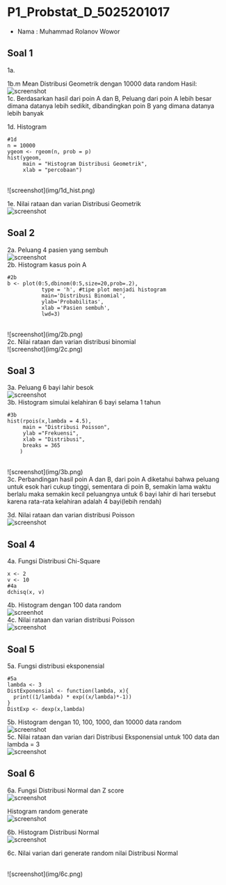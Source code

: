 # P1_Probstat_D_5025201017
- Nama  : Muhammad Rolanov Wowor

## Soal 1
1a. 

1b.m Mean Distribusi Geometrik dengan 10000 data random
Hasil:
<br>
![screenshot](img/1ab.png)
<br>
1c. Berdasarkan hasil dari poin A dan B, Peluang dari poin A lebih besar dimana datanya lebih sedikit, dibandingkan poin B yang dimana datanya lebih banyak

1d. Histogram
```
#1d
n = 10000
ygeom <- rgeom(n, prob = p)
hist(ygeom, 
     main = "Histogram Distribusi Geometrik",
     xlab = "percobaan")
```
<br>
![screenshot](img/1d_hist.png)
<br>

1e. Nilai rataan dan varian Distribusi Geometrik
<br>
![screenshot](img/1e.png)
<br>

## Soal 2
2a. Peluang 4 pasien yang sembuh
<br>
![screenshot](img/2a.png)
<br>
2b. Histogram kasus poin A
```
#2b
b <- plot(0:5,dbinom(0:5,size=20,prob=.2),
           type = 'h', #tipe plot menjadi histogram
           main='Distribusi Binomial',
           ylab='Probabilitas',
           xlab ='Pasien sembuh',
           lwd=3)

```
<br>
![screenshot](img/2b.png)
<br>
2c. Nilai rataan dan varian distribusi binomial
<br>
![screenshot](img/2c.png)
<br>

## Soal 3
3a. Peluang 6 bayi lahir besok
<br>
![screenshot](img/3a.png)
<br>
3b. Histogram simulai kelahiran 6 bayi selama 1 tahun
```
#3b
hist(rpois(x,lambda = 4.5),
     main = "Distribusi Poisson",
     ylab ="Frekuensi",
     xlab = "Distribusi",
     breaks = 365
    )

```
<br>
![screenshot](img/3b.png)
<br>
3c. Perbandingan hasil poin A dan B, dari poin A diketahui bahwa peluang untuk esok hari cukup tinggi, sementara di poin B, semakin lama waktu berlalu maka semakin kecil peluangnya untuk 6 bayi lahir di hari tersebut karena rata-rata kelahiran adalah 4 bayi(lebih rendah)

3d. Nilai rataan dan varian distribusi Poisson
<br>
![screenshot](img/3b.png)
<br>

## Soal 4
4a. Fungsi Distribusi Chi-Square
```
x <- 2
v <- 10
#4a
dchisq(x, v)
```
4b. Histogram dengan 100 data random
<br>
![screenhot](img/4b.png)
<br>
4c. Nilai rataan dan varian distribusi Poisson
<br>
![screenshot](img/4c.png)
<br>

## Soal 5
5a. Fungsi distribusi eksponensial
```
#5a
lambda <- 3
DistExponensial <- function(lambda, x){
  print((1/lambda) * exp((x/lambda)*-1))
}
DistExp <- dexp(x,lambda)
```
5b. Histogram dengan 10, 100, 1000, dan 10000 data random
<br>
![screenshot](img/5b.png)
<br>
5c. Nilai rataan dan varian dari Distribusi Eksponensial untuk 100 data dan lambda = 3
<br>
![screenshot](img/5c.png)
<br>

## Soal 6
6a. 
Fungsi Distribusi Normal dan Z score
<br>
![screenshot](img/6a.png)
<br>

Histogram random generate
<br>
![screenshot](img/6a_hist.png)
<br>

6b. Histogram Distribusi Normal
<br>
![screenshot](img/6b_hist.png)
<br>

6c. Nilai varian dari generate random nilai Distribusi Normal

<br>
![screenshot](img/6c.png)
<br>
